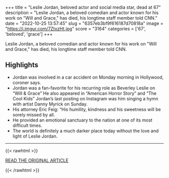 +++
title = "Leslie Jordan, beloved actor and social media star, dead at 67"
description = "Leslie Jordan, a beloved comedian and actor known for his work on \"Will and Grace,\" has died, his longtime staff member told CNN."
date = "2022-10-25 13:57:45"
slug = "6357eb3bf9f616187d70818a"
image = "https://i.imgur.com/7ZtxzHt.jpg"
score = "3164"
categories = ['67', 'beloved', 'grace']
+++

Leslie Jordan, a beloved comedian and actor known for his work on \"Will and Grace,\" has died, his longtime staff member told CNN.

## Highlights

- Jordan was involved in a car accident on Monday morning in Hollywood, coroner says.
- Jordan was a fan-favorite for his recurring role as Beverley Leslie on “Will & Grace” He also appeared in “American Horror Story” and “The Cool Kids” Jordan’s last posting on Instagram was him singing a hymn with artist Danny Myrick on Sunday.
- His attorney Eric Feig: “His humility, kindness and his sweetness will be sorely missed by all.
- He provided an emotional sanctuary to the nation at one of its most difficult times.
- The world is definitely a much darker place today without the love and light of Leslie Jordan.

---

{{< rawhtml >}}
  <p class="article-category">
    <a target="_blank" href="https://www.cnn.com/2022/10/24/entertainment/leslie-jordan-dead/index.html">READ THE ORIGINAL ARTICLE</a>
  </p>
{{< /rawhtml >}}

